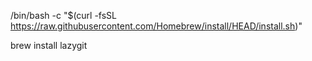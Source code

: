 /bin/bash -c "$(curl -fsSL https://raw.githubusercontent.com/Homebrew/install/HEAD/install.sh)"

brew install lazygit
